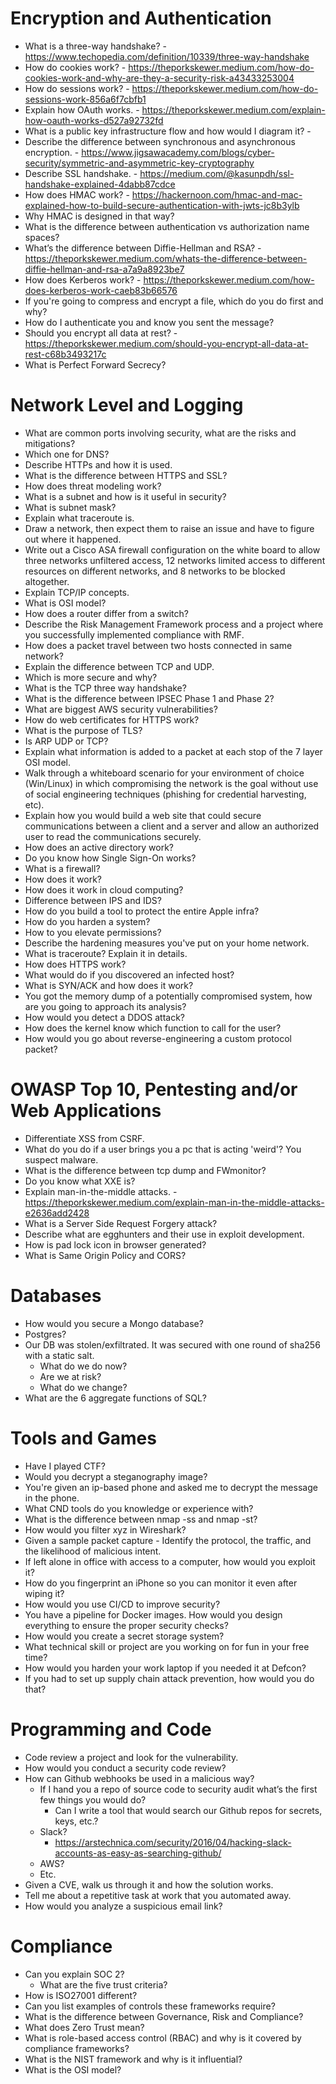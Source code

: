 # Encryption and Authentication
   
   * What is a three-way handshake? - https://www.techopedia.com/definition/10339/three-way-handshake
   * How do cookies work? - https://theporkskewer.medium.com/how-do-cookies-work-and-why-are-they-a-security-risk-a43433253004
   * How do sessions work? - https://theporkskewer.medium.com/how-do-sessions-work-856a6f7cbfb1
   * Explain how OAuth works. - https://theporkskewer.medium.com/explain-how-oauth-works-d527a92732fd
   * What is a public key infrastructure flow and how would I diagram it? - 
   * Describe the difference between synchronous and asynchronous encryption. - https://www.jigsawacademy.com/blogs/cyber-security/symmetric-and-asymmetric-key-cryptography
   * Describe SSL handshake. - https://medium.com/@kasunpdh/ssl-handshake-explained-4dabb87cdce
   * How does HMAC work? - https://hackernoon.com/hmac-and-mac-explained-how-to-build-secure-authentication-with-jwts-jc8b3ylb
   * Why HMAC is designed in that way?
   * What is the difference between authentication vs authorization name spaces?
   * What’s the difference between Diffie-Hellman and RSA? - https://theporkskewer.medium.com/whats-the-difference-between-diffie-hellman-and-rsa-a7a9a8923be7
   * How does Kerberos work? - https://theporkskewer.medium.com/how-does-kerberos-work-caeb83b66576
   * If you're going to compress and encrypt a file, which do you do first and why?
   * How do I authenticate you and know you sent the message?
   * Should you encrypt all data at rest? - https://theporkskewer.medium.com/should-you-encrypt-all-data-at-rest-c68b3493217c
   * What is Perfect Forward Secrecy?

# Network Level and Logging
   * What are common ports involving security, what are the risks and mitigations?
   * Which one for DNS?
   * Describe HTTPs and how it is used.
   * What is the difference between HTTPS and SSL?
   * How does threat modeling work?
   * What is a subnet and how is it useful in security?
   * What is subnet mask?
   * Explain what traceroute is.
   * Draw a network, then expect them to raise an issue and have to figure out where it happened.
   * Write out a Cisco ASA firewall configuration on the white board to allow three networks unfiltered access, 12 networks limited access to different resources on different networks, and 8 networks to be blocked altogether.
   * Explain TCP/IP concepts.
   * What is OSI model?
   * How does a router differ from a switch?
   * Describe the Risk Management Framework process and a project where you successfully implemented compliance with RMF.
   * How does a packet travel between two hosts connected in same network?
   * Explain the difference between TCP and UDP. 
   * Which is more secure and why?
   * What is the TCP three way handshake?
   * What is the difference between IPSEC Phase 1 and Phase 2?
   * What are biggest AWS security vulnerabilities?
   * How do web certificates for HTTPS work?
   * What is the purpose of TLS?
   * Is ARP UDP or TCP?
   * Explain what information is added to a packet at each stop of the 7 layer OSI model.
   * Walk through a whiteboard scenario for your environment of choice (Win/Linux) in which compromising the network is the goal without use of social engineering techniques (phishing for credential harvesting, etc).
   * Explain how you would build a web site that could secure communications between a client and a server and allow an authorized user to read the communications securely.
   * How does an active directory work?
   * Do you know how Single Sign-On works?
   * What is a firewall?
   * How does it work?
   * How does it work in cloud computing?
   * Difference between IPS and IDS?
   * How do you build a tool to protect the entire Apple infra?
   * How do you harden a system?
   * How to you elevate permissions?
   * Describe the hardening measures you've put on your home network.
   * What is traceroute? Explain it in details.
   * How does HTTPS work?
   * What would do if you discovered an infected host?
   * What is SYN/ACK and how does it work?
   * You got the memory dump of a potentially compromised system, how are you going to approach its analysis?
   * How would you detect a DDOS attack? 
   * How does the kernel know which function to call for the user? 
   * How would you go about reverse-engineering a custom protocol packet?

# OWASP Top 10, Pentesting and/or Web Applications

   * Differentiate XSS from CSRF.
   * What do you do if a user brings you a pc that is acting 'weird'? You suspect malware.
   * What is the difference between tcp dump and FWmonitor?
   * Do you know what XXE is?
   * Explain man-in-the-middle attacks. - https://theporkskewer.medium.com/explain-man-in-the-middle-attacks-e2636add2428
   * What is a Server Side Request Forgery attack?
   * Describe what are egghunters and their use in exploit development. 
   * How is pad lock icon in browser generated?
   * What is Same Origin Policy and CORS?

# Databases

   * How would you secure a Mongo database?
   * Postgres?
   * Our DB was stolen/exfiltrated. It was secured with one round of sha256 with a static salt. 
        * What do we do now?
        * Are we at risk?
        * What do we change?
   * What are the 6 aggregate functions of SQL?

# Tools and Games

   * Have I played CTF?
   * Would you decrypt a steganography image? 
   * You're given an ip-based phone and asked me to decrypt the message in the phone.
   * What CND tools do you knowledge or experience with?
   * What is the difference between nmap -ss and nmap -st?
   * How would you filter xyz in Wireshark?
   * Given a sample packet capture - Identify the protocol, the traffic, and the likelihood of malicious intent.
   * If left alone in office with access to a computer, how would you exploit it? 
   * How do you fingerprint an iPhone so you can monitor it even after wiping it?
   * How would you use CI/CD to improve security?
   * You have a pipeline for Docker images. How would you design everything to ensure the proper security checks?
   * How would you create a secret storage system?
   * What technical skill or project are you working on for fun in your free time?
   * How would you harden your work laptop if you needed it at Defcon?
   * If you had to set up supply chain attack prevention, how would you do that?

# Programming and Code

   * Code review a project and look for the vulnerability.
   * How would you conduct a security code review?
   * How can Github webhooks be used in a malicious way?
        * If I hand you a repo of source code to security audit what’s the first few things you would do?
            * Can I write a tool that would search our Github repos for secrets, keys, etc.?
        * Slack?
            * https://arstechnica.com/security/2016/04/hacking-slack-accounts-as-easy-as-searching-github/
        * AWS?
        * Etc.
   * Given a CVE, walk us through it and how the solution works.
   * Tell me about a repetitive task at work that you automated away.
   * How would you analyze a suspicious email link?

# Compliance
    
   * Can you explain SOC 2?
      * What are the five trust criteria?
   * How is ISO27001 different?
   * Can you list examples of controls these frameworks require?
   * What is the difference between Governance, Risk and Compliance?  
   * What does Zero Trust mean?
   * What is role-based access control (RBAC) and why is it covered by compliance frameworks?
   * What is the NIST framework and why is it influential?
   * What is the OSI model?
